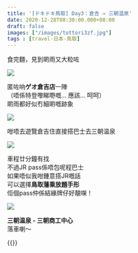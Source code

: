 ```yaml
---
title: '[ドキドキ鳥取] Day3：倉吉 → 三朝温泉'
date: 2020-12-28T08:30:00.000+08:00
draft: false
images: ["/images/tottori3zf.jpg"]
tags : [travel-日本-鳥取]
---
```


食完麵，見到啲雨又大粒咗  

![](/images/tottori3zf.jpg)

匿咗响**ゲオ倉吉店**一陣  
（唔係特登嚟睇嘢嘅... 應該... 呵呵）  
啲雨都好似冇細啲嘅跡象  

![](/images/tottori3zf1.jpg)

咁唔去遊覽倉吉住直接搭巴士去三朝温泉  

![](/images/tottori3zf2.jpg)

車程廿分鐘有找  
不過JR pass係唔包呢程巴士  
如果唔似我咁鍾意搭JR嘅話  
可以選擇**鳥取藩乗放題手形**  
佢個pass仲係結緣牌仔好靚㗎！  

![](/images/tottori3zf3.jpg)

**三朝温泉 - 三朝商工中心**  
落車喇～  
      
{{<tottori>}}  
